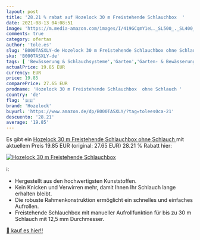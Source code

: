 ```yaml
---
layout: post
title: '28.21 % rabat auf Hozelock 30 m Freistehende Schlauchbox  '
date: 2021-08-13 04:08:51
image: 'https://m.media-amazon.com/images/I/419GCqmY1eL._SL500_._SL400_.jpg'
comments: true
category: ofertas
author: 'tole.es'
slug: 'B000TASXLY-de Hozelock 30 m Freistehende Schlauchbox ohne Schlauch'
sku: 'B000TASXLY-de'
tags: [ 'Bewässerung & Schlauchsysteme','Garten','Garten- & Bewässerungsgeräte','Gartenschläuche & Zubehör','Regular Stores','Schlauchtrommeln','Shops','hozelock', ]
actualPrice: 19.85 EUR
currency: EUR
price: 19.85
comparePrice: 27.65 EUR
prodname: 'Hozelock 30 m Freistehende Schlauchbox  ohne Schlauch '
country: 'de'
flag: '🇩🇪'
brand: 'Hozelock'
buyurl: 'https://www.amazon.de/dp/B000TASXLY/?tag=tolees0ca-21'
descuento: '28.21'
average: '19.85'
---
```


Es gibt ein [Hozelock 30 m Freistehende Schlauchbox  ohne Schlauch ](https://www.amazon.de/dp/B000TASXLY/?tag=tolees0ca-21) mit aktuellem Preis 19.85 EUR (original: 27.65 EUR) 28.21 % Rabatt hier:

[![Hozelock 30 m Freistehende Schlauchbox  ](https://m.media-amazon.com/images/I/419GCqmY1eL._SL500_._SL400_.jpg)](https://www.amazon.de/dp/B000TASXLY/?tag=tolees0ca-21)

ℹ️:

- Hergestellt aus den hochwertigsten Kunststoffen.
- Kein Knicken und Verwirren mehr, damit Ihnen Ihr Schlauch lange erhalten bleibt.
- Die robuste Rahmenkonstruktion ermöglicht ein schnelles und einfaches Aufrollen.
- Freistehende Schlauchbox mit manueller Aufrollfunktion für bis zu 30 m Schlauch mit 12,5 mm Durchmesser.

[🛒 kauf es hier!!](https://www.amazon.de/dp/B000TASXLY/?tag=tolees0ca-21)
